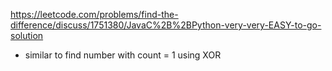 https://leetcode.com/problems/find-the-difference/discuss/1751380/JavaC%2B%2BPython-very-very-EASY-to-go-solution
​
- similar to find number with count = 1 using XOR